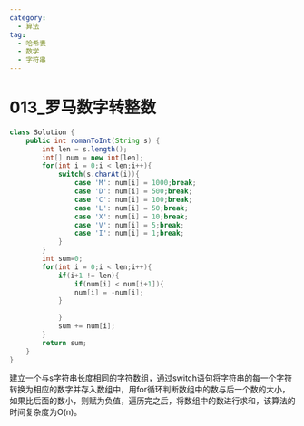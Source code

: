 ```yaml
---
category: 
  - 算法
tag: 
  - 哈希表
  - 数学
  - 字符串
---
```


# 013_罗马数字转整数

<Badge text="简单" type="tip" vertical="middle" />

```java
class Solution {
    public int romanToInt(String s) {
        int len = s.length();
        int[] num = new int[len];
        for(int i = 0;i < len;i++){
            switch(s.charAt(i)){
                case 'M': num[i] = 1000;break;
                case 'D': num[i] = 500;break;
                case 'C': num[i] = 100;break;
                case 'L': num[i] = 50;break;
                case 'X': num[i] = 10;break;
                case 'V': num[i] = 5;break;
                case 'I': num[i] = 1;break;
            }
        }
        int sum=0;
        for(int i = 0;i < len;i++){
            if(i+1 != len){
                if(num[i] < num[i+1]){
                num[i] = -num[i];
            }
            
            }
            sum += num[i];
        }
        return sum;
    }
}
```

建立一个与s字符串长度相同的字符数组，通过switch语句将字符串的每一个字符转换为相应的数字并存入数组中，用for循环判断数组中的数与后一个数的大小，如果比后面的数小，则赋为负值，遍历完之后，将数组中的数进行求和，该算法的时间复杂度为O(n)。
